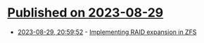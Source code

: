 # [Published on 2023-08-29](index.md)

* [2023-08-29, 20:59:52](https://lobste.rs/s/h765g8/implementing_raid_expansion_zfs) - [Implementing RAID expansion in ZFS](https://github.com/openzfs/zfs/pull/15022/commits/ca80cdc40bac31db3472dc6d5624a7a8929ef99e)
